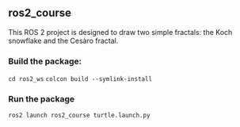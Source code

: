 ## ros2_course
This ROS 2 project is designed to draw two simple fractals: the Koch snowflake and the Cesàro fractal.

### Build the package:

`cd ros2_ws`
`colcon build --symlink-install`

### Run the package
`ros2 launch ros2_course turtle.launch.py`


